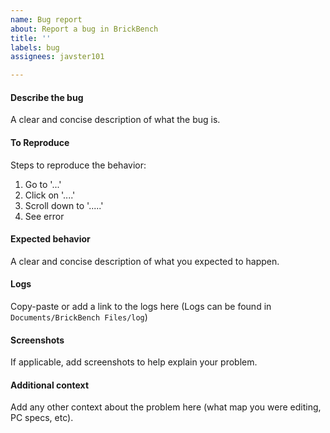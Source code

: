 ```yaml
---
name: Bug report
about: Report a bug in BrickBench
title: ''
labels: bug
assignees: javster101

---
```


#### Describe the bug
A clear and concise description of what the bug is.

#### To Reproduce
Steps to reproduce the behavior:
1. Go to '...'
2. Click on '....'
3. Scroll down to '.....'
4. See error

#### Expected behavior
A clear and concise description of what you expected to happen.

#### Logs
Copy-paste or add a link to the logs here (Logs can be found in `Documents/BrickBench Files/log`)

#### Screenshots
If applicable, add screenshots to help explain your problem.

#### Additional context
Add any other context about the problem here (what map you were editing, PC specs, etc).
